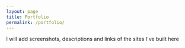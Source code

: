 ```yaml
---
layout: page
title: Portfolio
permalink: /portfolio/
---
```


I will add screenshots, descriptions and links of the sites I've built here